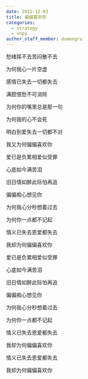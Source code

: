 ```yaml
---
date: 2022-12-03
title: 偏偏喜欢你
categories:
  - strategy
  - vnpy
author_staff_member: dumengru
---
```


愁绪挥不去苦闷散不去

为何我心一片空虚

感情已失去一切都失去

满腔恨愁不可消除

为何你的嘴里总是那一句

为何我的心不会死

明白到爱失去一切都不对

我又为何偏偏喜欢你

爱已是负累相爱似受罪

心底如今满苦泪

旧日情如醉此际怕再追

偏偏痴心想见你

为何我心分秒想着过去

为何你一点都不记起

情义已失去恩爱都失去

我却为何偏偏喜欢你

爱已是负累相爱似受罪

心底如今满苦泪

旧日情如醉此际怕再追

偏偏痴心想见你

为何我心分秒想着过去

为何你一点都不记起

情义已失去恩爱都失去

我却为何偏偏喜欢你

情义已失去恩爱都失去

我却为何偏偏喜欢你
